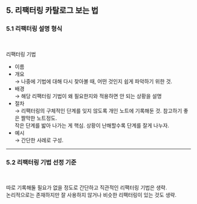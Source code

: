 ## 5. 리팩터링 카탈로그 보는 법

### 5.1 리팩터링 설명 형식

<br />

리팩터링 기법
- 이름  
- 개요  
→ 나중에 기법에 대해 다시 찾아볼 때, 어떤 것인지 쉽게 파악하기 위한 것.
- 배경  
→ 해당 리팩터링 기법이 왜 필요한지와 적용하면 안 되는 상황을 설명
- 절차  
→ 리팩터링의 구체적인 단계를 잊지 않도록 개인 노트에 기록해둔 것. 참고하기 좋은 짤막한 노트정도.  
작은 단계를 밟아 나가는 게 핵심. 상황이 난해할수록 단계를 잘게 나누자.
- 예시  
→ 간단한 사례로 구성.

---

### 5.2 리팩터링 기법 선정 기준

<br />

따로 기록해둘 필요가 없을 정도로 간단하고 직관적인 리팩터링 기법은 생략.  
논리적으로는 존재하지만 잘 사용하지 않거나 비슷한 리팩터링이 있는 것도 생략.